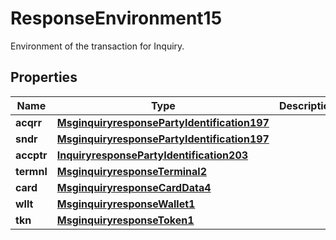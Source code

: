 

# ResponseEnvironment15

Environment of the transaction for Inquiry.

## Properties

| Name | Type | Description | Notes |
|------------ | ------------- | ------------- | -------------|
|**acqrr** | [**MsginquiryresponsePartyIdentification197**](MsginquiryresponsePartyIdentification197.md) |  |  [optional] |
|**sndr** | [**MsginquiryresponsePartyIdentification197**](MsginquiryresponsePartyIdentification197.md) |  |  [optional] |
|**accptr** | [**InquiryresponsePartyIdentification203**](InquiryresponsePartyIdentification203.md) |  |  [optional] |
|**termnl** | [**MsginquiryresponseTerminal2**](MsginquiryresponseTerminal2.md) |  |  [optional] |
|**card** | [**MsginquiryresponseCardData4**](MsginquiryresponseCardData4.md) |  |  [optional] |
|**wllt** | [**MsginquiryresponseWallet1**](MsginquiryresponseWallet1.md) |  |  [optional] |
|**tkn** | [**MsginquiryresponseToken1**](MsginquiryresponseToken1.md) |  |  [optional] |



